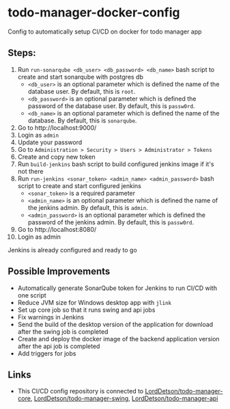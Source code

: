# todo-manager-docker-config
Config to automatically setup CI/CD on docker for todo manager app

## Steps:
1. Run `run-sonarqube <db_user> <db_password> <db_name>` bash script to create and start sonarqube with postgres db
   - `<db_user>` is an optional parameter which is defined the name of the database user. By default, this is `root`.
   - `<db_password>` is an optional parameter which is defined the password of the database user. By default, this is `passw0rd`.
   - `<db_name>` is an optional parameter which is defined the name of the database. By default, this is `sonarqube`.
3. Go to http://localhost:9000/
4. Login as `admin`
5. Update your password
6. Go to `Administration > Security > Users > Administrator > Tokens`
7. Create and copy new token
8. Run `build-jenkins` bash script to build configured jenkins image if it's not there
9. Run `run-jenkins <sonar_token> <admin_name> <admin_password>` bash script to create and start configured jenkins
   - `<sonar_token>` is a required parameter
   - `<admin_name>` is an optional parameter which is defined the name of the jenkins admin. By default, this is `admin`.
   - `<admin_password>` is an optional parameter which is defined the password of the jenkins admin. By default, this is `passw0rd`.
10. Go to http://localhost:8080/
11. Login as admin

Jenkins is already configured and ready to go

## Possible Improvements

- Automatically generate SonarQube token for Jenkins to run CI/CD with one script
- Reduce JVM size for Windows desktop app with `jlink`
- Set up core job so that it runs swing and api jobs
- Fix warnings in Jenkins
- Send the build of the desktop version of the application for download after the swing job is completed
- Create and deploy the docker image of the backend application version after the api job is completed
- Add triggers for jobs

## Links

- This CI/CD config repository is connected to [LordDetson/todo-manager-core](https://github.com/LordDetson/todo-manager-core), [LordDetson/todo-manager-swing](https://github.com/LordDetson/todo-manager-swing), [LordDetson/todo-manager-api](https://github.com/LordDetson/todo-manager-api)
